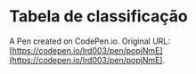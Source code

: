 # Tabela de classificação

A Pen created on CodePen.io. Original URL: [https://codepen.io/lrd003/pen/popjNmE](https://codepen.io/lrd003/pen/popjNmE).


